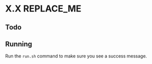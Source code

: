# X.X REPLACE_ME

## Todo

## Running
Run the `run.sh` command to make sure you see a success message.  
